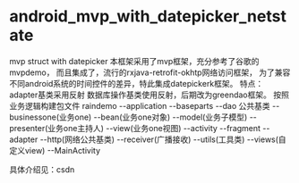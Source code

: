 # android_mvp_with_datepicker_netstate
mvp struct with datepicker
本框架采用了mvp框架，充分参考了谷歌的mvpdemo，
而且集成了，流行的rxjava-retrofit-okhtp网络访问框架，
为了兼容不同android系统的时间控件的差异，特此集成datepickerk框架。
特点：
adapter基类采用反射
数据库操作基类使用反射，后期改为greendao框架。
按照业务逻辑构建包文件
raindemo
--application
--baseparts
           --dao
           公共基类
--businessone(业务one)
             --bean(业务one对象)
             --model(业务子模型)
             --presenter(业务one主持人)
             --view(业务one视图)
                   --activity
                   --fragment
                   --adapter
--http(网络公共基类)
--receiver(广播接收)
--utils(工具类)
--views(自定义view)
--MainActivity


具体介绍见：csdn
